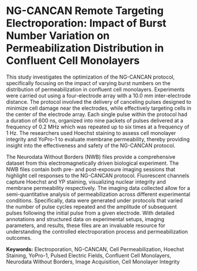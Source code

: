 # NG-CANCAN Remote Targeting Electroporation: Impact of Burst Number Variation on Permeabilization Distribution in Confluent Cell Monolayers

This study investigates the optimization of the NG-CANCAN protocol, specifically focusing on the impact of varying burst numbers on the distribution of permeabilization in confluent cell monolayers. Experiments were carried out using a four-electrode array with a 10.0 mm inter-electrode distance. The protocol involved the delivery of canceling pulses designed to minimize cell damage near the electrodes, while effectively targeting cells in the center of the electrode array. Each single pulse within the protocol had a duration of 600 ns, organized into nine packets of pulses delivered at a frequency of 0.2 MHz which was repeated up to six times at a frequency of 1 Hz. The researchers used Hoechst staining to assess cell monolayer integrity and YoPro-1 to evaluate membrane permeability, thereby providing insight into the effectiveness and safety of the NG-CANCAN protocol.

The Neurodata Without Borders (NWB) files provide a comprehensive dataset from this electromagnetically driven biological experiment. The NWB files contain both pre- and post-exposure imaging sessions that highlight cell responses to the NG-CANCAN protocol. Fluorescent channels capture Hoechst and YP staining, visualizing nuclear integrity and membrane permeability respectively. The imaging data collected allow for a semi-quantitative analysis of permeabilization across different experimental conditions. Specifically, data were generated under protocols that varied the number of pulse cycles repeated and the amplitude of subsequent pulses following the initial pulse from a given electrode. With detailed annotations and structured data on experimental setups, imaging parameters, and results, these files are an invaluable resource for understanding the controlled electroporation process and permeabilization outcomes.

**Keywords:** Electroporation, NG-CANCAN, Cell Permeabilization, Hoechst Staining, YoPro-1, Pulsed Electric Fields, Confluent Cell Monolayers, Neurodata Without Borders, Image Acquisition, Cell Monolayer Integrity